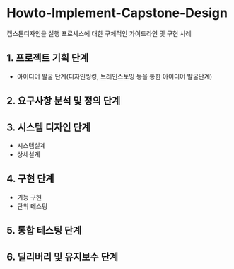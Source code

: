 # Howto-Implement-Capstone-Design
캡스톤디자인을 실행 프로세스에 대한 구체적인 가이드라인 및 구현 사례

## 1. 프로젝트 기획 단계
* 아이디어 발굴 단계(디자인씽킹, 브레인스토밍 등을 통한 아이디어 발굴단계)

## 2. 요구사항 분석 및 정의 단계

## 3. 시스템 디자인 단계
* 시스템설계
* 상세설계

## 4. 구현 단계
* 기능 구현
* 단위 테스팅

## 5. 통합 테스팅 단계

## 6. 딜리버리 및 유지보수 단계

